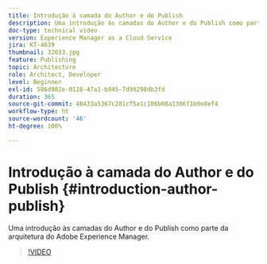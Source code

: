 ```yaml
---
title: Introdução à camada do Author e do Publish
description: Uma introdução às camadas do Author e do Publish como parte da arquitetura do Adobe Experience Manager.
doc-type: technical video
version: Experience Manager as a Cloud Service
jira: KT-4639
thumbnail: 32033.jpg
feature: Publishing
topic: Architecture
role: Architect, Developer
level: Beginner
exl-id: 586d982e-0128-47a1-b945-7d99298db3fd
duration: 365
source-git-commit: 48433a5367c281cf5a1c106b08a1306f1b0e8ef4
workflow-type: ht
source-wordcount: '46'
ht-degree: 100%

---
```


# Introdução à camada do Author e do Publish {#introduction-author-publish}

Uma introdução às camadas do Author e do Publish como parte da arquitetura do Adobe Experience Manager.

>[!VIDEO](https://video.tv.adobe.com/v/32033?quality=12&learn=on)
